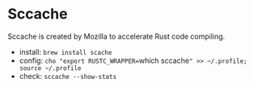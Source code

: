 # Sccache
Sccache is created by Mozilla to accelerate Rust code compiling. 


* install: `brew install scache`
* config: `cho "export RUSTC_WRAPPER=`which sccache`" >> ~/.profile; source ~/.profile`
* check: `sccache --show-stats`